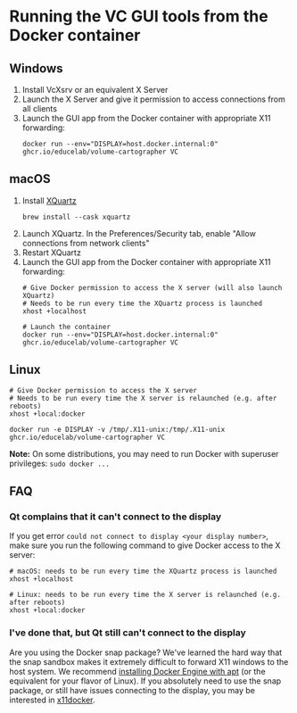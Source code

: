 # Running the VC GUI tools from the Docker container

## Windows
1. Install VcXsrv or an equivalent X Server
2. Launch the X Server and give it permission to access connections from all clients
3. Launch the GUI app from the Docker container with appropriate X11 forwarding:
   ```shell
   docker run --env="DISPLAY=host.docker.internal:0" ghcr.io/educelab/volume-cartographer VC
   ```

## macOS
1. Install [XQuartz](https://www.xquartz.org/)
   ```shell
   brew install --cask xquartz
   ```
2. Launch XQuartz. In the Preferences/Security tab, enable "Allow connections from network clients"
3. Restart XQuartz
4. Launch the GUI app from the Docker container with appropriate X11 forwarding:
   ```shell
   # Give Docker permission to access the X server (will also launch XQuartz)
   # Needs to be run every time the XQuartz process is launched
   xhost +localhost
   
   # Launch the container
   docker run --env="DISPLAY=host.docker.internal:0" ghcr.io/educelab/volume-cartographer VC
   ```
   
## Linux
```shell
# Give Docker permission to access the X server
# Needs to be run every time the X server is relaunched (e.g. after reboots)
xhost +local:docker

docker run -e DISPLAY -v /tmp/.X11-unix:/tmp/.X11-unix ghcr.io/educelab/volume-cartographer VC
```

**Note:** On some distributions, you may need to run Docker with superuser 
privileges: `sudo docker ...`

## FAQ
### Qt complains that it can't connect to the display
If you get error `could not connect to display <your display number>`, make 
sure you run the following command to give Docker access to the X server:

```shell
# macOS: needs to be run every time the XQuartz process is launched
xhost +localhost

# Linux: needs to be run every time the X server is relaunched (e.g. after reboots)
xhost +local:docker
```

### I've done that, but Qt still can't connect to the display

Are you using the Docker snap package? We've learned the hard way that the 
snap sandbox makes it extremely difficult to forward X11 windows to the host 
system. We recommend 
[installing Docker Engine with apt](https://docs.docker.com/engine/install/)
(or the equivalent for your flavor of Linux). If you absolutely need to use 
the snap package, or still have issues connecting to the display, you may be 
interested in [x11docker](https://github.com/mviereck/x11docker).